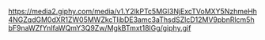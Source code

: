 https://media2.giphy.com/media/v1.Y2lkPTc5MGI3NjExcTVoMXY5NzhmeHh4NGZqdGM0dXR1ZW05MWZkcTljbDE3amc3aThsdSZlcD12MV9pbnRlcm5hbF9naWZfYnlfaWQmY3Q9Zw/MgkBTmxt18lGg/giphy.gif

<!--
**Vrundarank/Vrundarank** is a ✨ _special_ ✨ repository because its `README.md` (this file) appears on your GitHub profile.

Here are some ideas to get you started:

- 🔭 I’m currently working on ...
- 🌱 I’m currently learning ...
- 👯 I’m looking to collaborate on ...
- 🤔 I’m looking for help with ...
- 💬 Ask me about ...
- 📫 How to reach me: ...
- 😄 Pronouns: ...
- ⚡ Fun fact: ...
-->
